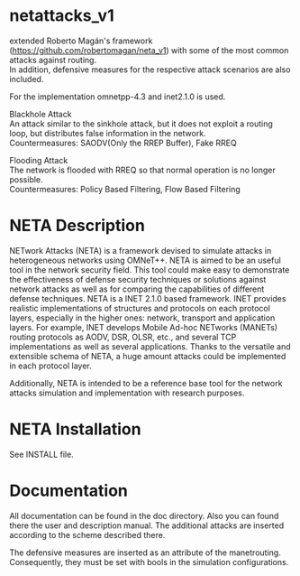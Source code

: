 # netattacks_v1
extended Roberto Magán's framework (https://github.com/robertomagan/neta_v1) with some of the most common attacks against routing.<br>
In addition, defensive measures for the respective attack scenarios are also included.

For the implementation omnetpp-4.3 and inet2.1.0 is used.

Blackhole Attack<br>
An attack similar to the sinkhole attack, but it does not exploit a routing loop, but distributes false information in the network.<br>
Countermeasures: SAODV(Only the RREP Buffer), Fake RREQ

Flooding Attack<br>
The network is flooded with RREQ so that normal operation is no longer possible.<br>
Countermeasures: Policy Based Filtering, Flow Based Filtering


NETA Description
===================
NETwork Attacks (NETA) is a framework devised to simulate attacks in 
heterogeneous networks using OMNeT++. NETA is aimed to be an useful 
tool in the network security field. This tool could make easy to 
demonstrate the effectiveness of defense security techniques or 
solutions against network attacks as well as for comparing the 
capabilities of different defense techniques. NETA is a 
INET 2.1.0 based framework. INET provides realistic implementations 
of structures and protocols on each protocol layers, especially 
in the higher ones: network, transport and application layers. For example, 
INET develops Mobile Ad-hoc NETworks (MANETs) routing protocols as AODV, 
DSR, OLSR, etc., and several TCP implementations as well as several 
applications. Thanks to the versatile and extensible schema of NETA, 
a huge amount attacks could be implemented in each protocol layer.
 
Additionally,  NETA is intended to be a reference base tool for 
the network attacks simulation and implementation with research 
purposes. 

NETA Installation
============
See INSTALL file.

Documentation
==============
All documentation can be found in the doc directory. Also you can found there
the user and description manual. The additional attacks are inserted according to the scheme described there.

The defensive measures are inserted as an attribute of the manetrouting. 
Consequently, they must be set with bools in the simulation configurations.
